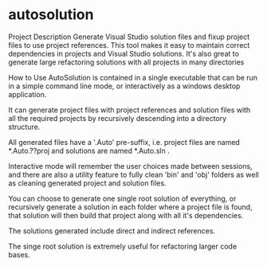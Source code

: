 # autosolution
Project Description
Generate Visual Studio solution files and fixup project files to use project references. This tool makes it easy to maintain correct dependencies in projects and Visual Studio solutions. It's also great to generate large refactoring solutions with all projects in many directories

How to Use
AutoSolution is contained in a single executable that can be run in a simple command line mode, or interactively as a windows desktop application.

It can generate project files with project references and solution files with all the required projects by recursively descending into a directory structure.

All generated files have a '.Auto' pre-suffix, i.e. project files are named *.Auto.??proj and solutions are named *.Auto.sln .

Interactive mode will remember the user choices made between sessions, and there are also a utility feature to fully clean 'bin' and 'obj' folders as well as cleaning generated project and solution files.

You can choose to generate one single root solution of everything, or recursively generate a solution in each folder where a project file is found, that solution will then build that project along with all it's dependencies.

The solutions generated include direct and indirect references.

The singe root solution is extremely useful for refactoring larger code bases.
